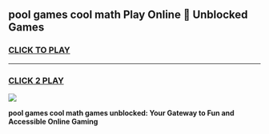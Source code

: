 
## pool games cool math Play Online 👋 Unblocked Games
<h3>
<a href="https://news.freeplayer.one?title=pool_games_cool_math&ref=17CMG">CLICK TO PLAY</a></h3>
<hr>

<h3>
<a href="https://news.freeplayer.one?title=pool_games_cool_math&ref=17CMG">CLICK 2 PLAY</a>
  
</h3>

<a href="https://news.freeplayer.one?title=pool_games_cool_math&ref=17CMG/"><img src="https://clearcache.store/games.png"></a>


**pool games cool math games unblocked: Your Gateway to Fun and Accessible Online Gaming**
